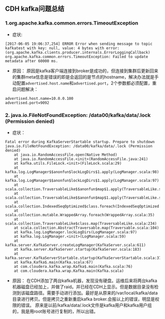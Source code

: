 ## CDH kafka问题总结
### 1.org.apache.kafka.common.errors.TimeoutException
* 症状:
```
[2017-06-05 19:06:37,254] ERROR Error when sending message to topic kafkatest with key: null, value: 4 bytes with error: (org.apache.kafka.clients.producer.internals.ErrorLoggingCallback)
org.apache.kafka.common.errors.TimeoutException: Failed to update metadata after 60000 ms.
```
* 原因：
原因是kafka客户端连接到broker是成功的，但连接到集群后更新回来的集群meta信息是错误的即是会返回的是节点的hostname，解决办法就是手动配置`advertised.host.name`和`advertised.port`，2个参数都必须配置，重启问题解决：
```
advertised.host.name=10.0.0.100
advertised.port=9092
```
### 2. java.io.FileNotFoundException: /data00/kafka/data/.lock (Permission denied)
* 症状：
```
Fatal error during KafkaServerStartable startup. Prepare to shutdown
java.io.FileNotFoundException: /data00/kafka/data/.lock (Permission denied)
	at java.io.RandomAccessFile.open(Native Method)
	at java.io.RandomAccessFile.<init>(RandomAccessFile.java:241)
	at kafka.utils.FileLock.<init>(FileLock.scala:29)
	at kafka.log.LogManager$$anonfun$lockLogDirs$1.apply(LogManager.scala:98)
	at kafka.log.LogManager$$anonfun$lockLogDirs$1.apply(LogManager.scala:97)
	at scala.collection.TraversableLike$$anonfun$map$1.apply(TraversableLike.scala:234)
	at scala.collection.TraversableLike$$anonfun$map$1.apply(TraversableLike.scala:234)
	at scala.collection.IndexedSeqOptimized$class.foreach(IndexedSeqOptimized.scala:33)
	at scala.collection.mutable.WrappedArray.foreach(WrappedArray.scala:35)
	at scala.collection.TraversableLike$class.map(TraversableLike.scala:234)
	at scala.collection.AbstractTraversable.map(Traversable.scala:104)
	at kafka.log.LogManager.lockLogDirs(LogManager.scala:97)
	at kafka.log.LogManager.<init>(LogManager.scala:59)
	at kafka.server.KafkaServer.createLogManager(KafkaServer.scala:611)
	at kafka.server.KafkaServer.startup(KafkaServer.scala:183)
	at kafka.server.KafkaServerStartable.startup(KafkaServerStartable.scala:37)
	at kafka.Kafka$.main(Kafka.scala:67)
	at com.cloudera.kafka.wrap.Kafka$.main(Kafka.scala:76)
	at com.cloudera.kafka.wrap.Kafka.main(Kafka.scala)
```
* 原因：
在CDH添加了两台kafka机器，发现没有硬盘。运维后来将两台kafka机器磁盘已经加上，并做了raid。并已经在CDH上显示。但是数据目录没有检测到该磁盘路径。需要手动进行添加。最好是从原来的/var/local/kafka/data目录进行拷贝。但是拷贝之重新重启kafka broker.会报以上的错误，明显是权限的错误。
原来是以前/kafka/data/.lock文件是kafka用户和kafka用户组的，我是用root账号进行复制的，所以出错。